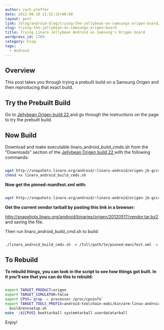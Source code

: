 ```yaml
---
author: zach.pfeffer
date: 2012-08-10 21:52:32+00:00
layout: post
link: /blog/android-blog/trying-the-jellybean-on-samsungs-origen-board/
slug: trying-the-jellybean-on-samsungs-origen-board
title: Trying Linaro Jellybean Android on Samsung's Origen board
wordpress_id: 1769
category: blog
tags:
  - Android
---
```


## Overview

This post takes you through trying a prebuilt build on a Samsung Origen and then reproducing that exact build.

## Try the Prebuilt Build

Go to [Jellybean Origen build 22 ]() and go through the instructions on the page to try the prebuilt build.

## Now Build

Download and make executable linaro_android_build_cmds.sh from the "Downloads" section of the [Jellybean Origen build 22 ]() with the following commands:

```bash

wget http://snapshots.linaro.org/android/~linaro-android/origen-jb-gcc47-samsunglt-stable-blob/22/linaro_android_build_cmds.sh
chmod +x linaro_android_build_cmds.sh

```

**Now get the pinned-manifest.xml with:**

```bash

wget http://snapshots.linaro.org/android/~linaro-android/origen-jb-gcc47-samsunglt-stable-blob/22/pinned-manifest.xml

```

**Get the current vendor tarball by pasting this link in a browser:**

http://snapshots.linaro.org/android/binaries/origen/20120517/vendor.tar.bz2
and saving the file.

Then run linaro_android_build_cmd.sh to build:

```bash

./linaro_android_build_cmds.sh -m /full/path/to/pinned-manifest.xml -o /full/path/to/vendor.tar.bz2

```

## To Rebuild

**To rebuild things, you can look in the script to see how things got built. In it you'll see that you can do this to rebuild:**

```bash

export TARGET_PRODUCT=origen
export TARGET_SIMULATOR=false
export CPUS=`grep -c processor /proc/cpuinfo`
export TARGET_TOOLS_PREFIX=android-toolchain-eabi/bin/arm-linux-androideabi-
. build/envsetup.sh
make -j${CPUS} boottarball systemtarball userdatatarball

```

Enjoy!
